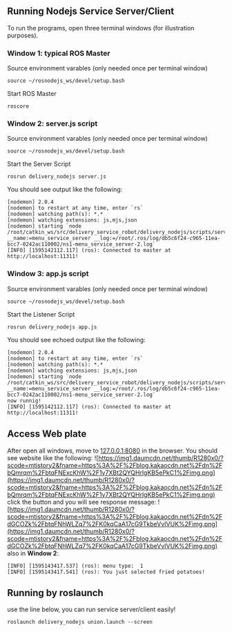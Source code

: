## Running Nodejs Service Server/Client
To run the programs, open three terminal windows (for illustration purposes).
### Window 1: typical ROS Master
Source environment varables (only needed once per terminal window)
```
source ~/rosnodejs_ws/devel/setup.bash
```
Start ROS Master
```
roscore
```
### Window 2: server.js script
Source environment varables (only needed once per terminal window)
```
source ~/rosnodejs_ws/devel/setup.bash
```
Start the Server Script
```
rosrun delivery_nodejs server.js
```
You should see output like the following:
```
[nodemon] 2.0.4
[nodemon] to restart at any time, enter `rs`
[nodemon] watching path(s): *.*
[nodemon] watching extensions: js,mjs,json
[nodemon] starting `node /root/catkin_ws/src/delivery_service_robot/delivery_nodejs/scripts/server.js __name:=menu_service_server __log:=/root/.ros/log/db5c6f24-c965-11ea-bcc7-0242ac110002/ns1-menu_service_server-2.log`
[INFO] [1595142112.117] (ros): Connected to master at http://localhost:11311!
```
### Window 3: app.js script
Source environment varables (only needed once per terminal window)
```
source ~/rosnodejs_ws/devel/setup.bash
```
Start the Listener Script
```
rosrun delivery_nodejs app.js
```
You should see echoed output like the following:
```
[nodemon] 2.0.4
[nodemon] to restart at any time, enter `rs`
[nodemon] watching path(s): *.*
[nodemon] watching extensions: js,mjs,json
[nodemon] starting `node /root/catkin_ws/src/delivery_service_robot/delivery_nodejs/scripts/server.js __name:=menu_service_server __log:=/root/.ros/log/db5c6f24-c965-11ea-bcc7-0242ac110002/ns1-menu_service_server-2.log`
now runnig!
[INFO] [1595142112.117] (ros): Connected to master at http://localhost:11311!
```
## Access Web plate
After open all windows, move to [127.0.0.1:8080](http://127.0.0.1:8080) in the browser. You should see website like the following:
![https://img1.daumcdn.net/thumb/R1280x0/?scode=mtistory2&fname=https%3A%2F%2Fblog.kakaocdn.net%2Fdn%2FbQmrqm%2FbtqFNExcKhW%2F1y7XBt2QYQHrlgKB5ePkC1%2Fimg.png](https://img1.daumcdn.net/thumb/R1280x0/?scode=mtistory2&fname=https%3A%2F%2Fblog.kakaocdn.net%2Fdn%2FbQmrqm%2FbtqFNExcKhW%2F1y7XBt2QYQHrlgKB5ePkC1%2Fimg.png)
click the button and you will see response message:
![https://img1.daumcdn.net/thumb/R1280x0/?scode=mtistory2&fname=https%3A%2F%2Fblog.kakaocdn.net%2Fdn%2FdGCOZk%2FbtqFNhWLZq7%2FK0kqCaA17cG9TkbeVvIVUK%2Fimg.png](https://img1.daumcdn.net/thumb/R1280x0/?scode=mtistory2&fname=https%3A%2F%2Fblog.kakaocdn.net%2Fdn%2FdGCOZk%2FbtqFNhWLZq7%2FK0kqCaA17cG9TkbeVvIVUK%2Fimg.png)
also in **Window 2**:
```
[INFO] [1595143417.537] (ros): menu type:  1
[INFO] [1595143417.541] (ros): You just selected fried potatoes!
```
## Running by roslaunch
use the line below, you can run service server/client easily!
```
roslaunch delivery_nodejs union.launch --screen
```